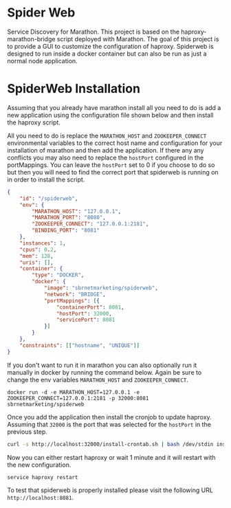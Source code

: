# Spider Web
Service Discovery for Marathon. This project is based on the haproxy-marathon-bridge script deployed with Marathon. The goal of this project is to provide a GUI to customize the configuration of haproxy. Spiderweb is designed to run inside a docker container but can also be run as just a normal node application.

# SpiderWeb Installation
Assuming that you already have marathon install all you need to do is add a new application using the configuration file shown below and then install the haproxy script.

All you need to do is replace the `MARATHON_HOST` and `ZOOKEEPER_CONNECT` environmental variables to the correct host name and configuration for your installation of marathon and then add the application. If there any any conflicts you may also need to replace the `hostPort` configured in the portMappings. You can leave the `hostPort` set to 0 if you choose to do so but then you will need to find the correct port that spiderweb is running on in order to install the script.

```json
{
	"id": "/spiderweb",
	"env": {
		"MARATHON_HOST": "127.0.0.1",
		"MARATHON_PORT": "8080",
		"ZOOKEEPER_CONNECT": "127.0.0.1:2181",
		"BINDING_PORT": "8081"
	},
	"instances": 1,
	"cpus": 0.2,
	"mem": 128,
	"uris": [],
	"container": {
		"type": "DOCKER",
		"docker": {
			"image": "sbrnetmarketing/spiderweb",
			"network": "BRIDGE",
			"portMappings": [{
				"containerPort": 8081,
				"hostPort": 32000,
				"servicePort": 8081
			}]
		}
	},
	"constraints": [["hostname", "UNIQUE"]]
}
```

If you don't want to run it in marathon you can also optionally run it manually in docker by running the command below. Again be sure to change the env variables `MARATHON_HOST` and `ZOOKEEPER_CONNECT`.

```
docker run -d -e MARATHON_HOST=127.0.0.1 -e ZOOKEEPER_CONNECT=127.0.0.1:2181 -p 32000:8081 sbrnetmarketing/spiderweb
```

Once you add the application then install the cronjob to update haproxy. Assuming that `32000` is the port that was selected for the `hostPort` in the previous step.

```bash
curl -s http://localhost:32000/install-crontab.sh | bash /dev/stdin install_cronjob http://localhost:32000
```

Now you can either restart haproxy or wait 1 minute and it will restart with the new configuration.

```bash
service haproxy restart
```

To test that spiderweb is properly installed please visit the following URL `http://localhost:8081`.

